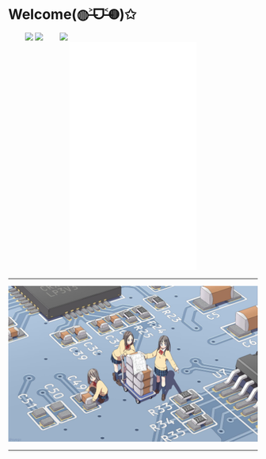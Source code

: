 # Welcome(◍˃̶ᗜ˂̶◍)✩

<img align='right' src='https://cmoe.azurewebsites.net/c302?' width='400px'>

<p align="center">
  <img src='http://cmoe.azurewebsites.net/cmoe?name=fumiama&theme=r34' width="256px">
  <img src="https://github-readme-stats.vercel.app/api?username=fumiama&show_icons=true&count_private=true&icon_color=fdd34f&title_color=f75e4f" width="256px"/>
  <img width="256px" src="./github-metrics.svg" />
</p>

---

![pcb](pcb.jpg)

---
